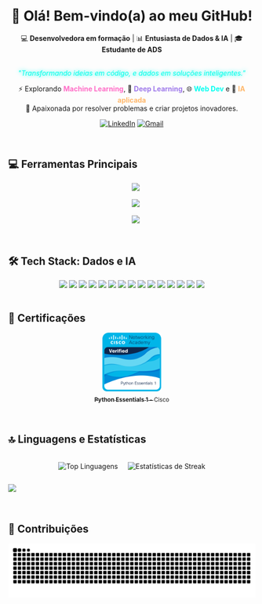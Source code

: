 <div align="center">

<h1 align="center">👋 Olá! Bem-vindo(a) ao meu GitHub!</h1>

<p align="center">
  💻 <b>Desenvolvedora em formação</b> | 
  📊 <b>Entusiasta de Dados & IA</b> | 
  🎓 <b>Estudante de ADS</b><br><br>
  
  <i style="color:#00ffea; text-shadow: 0 0 8px #00ffea;">"Transformando ideias em código, e dados em soluções inteligentes."</i>
</p>

<p align="center">
  ⚡ Explorando <b style="color:#ff6ec7;">Machine Learning</b>, 
  🔮 <b style="color:#9f7aea;">Deep Learning</b>, 
  🌐 <b style="color:#00fff0;">Web Dev</b> e 
  🚀 <b style="color:#ffb86c;">IA aplicada</b> <br>
  🎯 Apaixonada por resolver problemas e criar projetos inovadores.
</p>

</div>

<div align="center">

[![LinkedIn](https://img.shields.io/badge/💼%20LinkedIn-0A66C2?style=for-the-badge&logo=linkedin&logoColor=white)](https://www.linkedin.com/in/agatha-ruiz-757111331/)
[![Gmail](https://img.shields.io/badge/%20Gmail-D14836?style=for-the-badge&logo=gmail&logoColor=white)](mailto:agathacaracco.rz@gmail.com)

</div>

<br>

## 💻 Ferramentas Principais

<p align="center">
    <img src="https://skillicons.dev/icons?i=html,css,js,python,r,java,cs,c&perline=8&theme=light&style=flat" />
</p>

<p align="center">
    <img src="https://skillicons.dev/icons?i=git,github,vscode,docker,kubernetes,azure,aws,gcp&perline=8&theme=light&style=flat" />
</p>

<p align="center">
    <img src="https://skillicons.dev/icons?i=mysql,postgresql,mongodb,sqlite,anaconda,figma&perline=8&theme=light&style=flat" />
</p>

<br>

## 🛠️ Tech Stack: Dados e IA

<div align="center">
<img src="https://img.shields.io/badge/PyTorch-EE4C2C?style=for-the-badge&logo=pytorch&logoColor=white&colorA=D22B2B"/>
<img src="https://img.shields.io/badge/Keras-D00000?style=for-the-badge&logo=keras&logoColor=white&colorA=DC143C"/>
<img src="https://img.shields.io/badge/TensorFlow-FF6F00?style=for-the-badge&logo=tensorflow&logoColor=white&colorA=FF8C00"/>
<img src="https://img.shields.io/badge/Scikit--Learn-F7931E?style=for-the-badge&logo=scikit-learn&logoColor=white&colorA=FFA500"/>
<img src="https://img.shields.io/badge/HuggingFace-FFD233?style=for-the-badge&logo=huggingface&logoColor=black&colorA=FFB800"/>

<img src="https://img.shields.io/badge/Streamlit-FF4B4B?style=for-the-badge&logo=streamlit&logoColor=white&colorA=D22B2B"/>
<img src="https://img.shields.io/badge/OpenAI-412991?style=for-the-badge&logo=openai&logoColor=white&colorA=2E1C66"/>
<img src="https://img.shields.io/badge/LangChain-4B0082?style=for-the-badge&logo=python&logoColor=white&colorA=2B004D"/>
<img src="https://img.shields.io/badge/Matplotlib-013243?style=for-the-badge&logo=plotly&logoColor=white&colorA=6A5ACD"/>

<img src="https://img.shields.io/badge/SciPy-0C55A5?style=for-the-badge&logo=scipy&logoColor=white&colorA=4169E1"/>
<img src="https://img.shields.io/badge/Pandas-150458?style=for-the-badge&logo=pandas&logoColor=white&colorA=0000CD"/>
<img src="https://img.shields.io/badge/Plotly-3F4F75?style=for-the-badge&logo=plotly&logoColor=white&colorA=1976D2"/>
<img src="https://img.shields.io/badge/Numpy-013243?style=for-the-badge&logo=numpy&logoColor=white&colorA=1E90FF"/>
<img src="https://img.shields.io/badge/FastAPI-009688?style=for-the-badge&logo=fastapi&logoColor=white&colorA=20B2AA"/>
<img src="https://img.shields.io/badge/Yolo-A2E4B8?style=for-the-badge&logo=yolo&logoColor=black&colorA=76B98F"/>
</div>

<br>

## 📜 Certificações

<p align="center">
  <a href="https://www.credly.com/badges/f67694bb-70e2-435d-8f81-7779b8a83bc4/public_url">
    <img src="assets/images/python-essentials-1.1.png" width="120"><br>
    <sub><b>Python Essentials 1</b> - Cisco</sub>
  </a>
</p>

<br>

## 🔝 Linguagens e Estatísticas

<div align="center">

  <div style="display: flex; justify-content: center; gap: 20px; margin-top: 20px;">

  <!-- Top Linguagens -->

<img 
    src="https://github-readme-stats.vercel.app/api/top-langs/?username=AgathaCRuiz&layout=compact&hide_border=true&title_color=00ffea&text_color=00cfff&icon_color=79ff97&bg_color=30,0b0c1b,1a1f3a,0f111a" 
    alt="Top Linguagens" 
  />

  <!-- Streak Stats -->

<img 
    height="180em" 
    src="https://github-readme-streak-stats.herokuapp.com/?user=AgathaCRuiz&hide_border=true&ring=00ffea&fire=ff6ec7&currStreakNum=00ffea&sideNums=00cfff&currStreakLabel=79ff97&sideLabels=ffffff&dates=00cfff&background=30,0b0c1b,1a1f3a,0f111a" 
    alt="Estatísticas de Streak" 
  />

  </div>

</div>

[![](https://visitcount.itsvg.in/api?id=AgathaCRuiz&icon=0&color=0)](https://visitcount.itsvg.in)

<br>

## 🐍 Contribuições

<picture>
  <source media="(prefers-color-scheme: dark)" srcset="https://raw.githubusercontent.com/AgathaCRuiz/AgathaCRuiz/output/github-contribution-grid-snake-dark.svg">
  <source media="(prefers-color-scheme: light)" srcset="https://raw.githubusercontent.com/AgathaCRuiz/AgathaCRuiz/output/github-contribution-grid-snake.svg">
  <img alt="github contribution grid snake animation" src="https://raw.githubusercontent.com/AgathaCRuiz/AgathaCRuiz/output/github-contribution-grid-snake.svg">
</picture>

</div>
